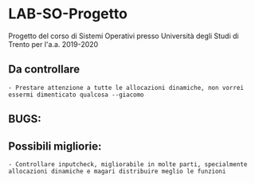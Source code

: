 # LAB-SO-Progetto
Progetto del corso di Sistemi Operativi presso Università degli Studi di Trento per l'a.a. 2019-2020

## Da controllare
	- Prestare attenzione a tutte le allocazioni dinamiche, non vorrei essermi dimenticato qualcosa --giacomo
## BUGS:

## Possibili migliorie:
	- Controllare inputcheck, migliorabile in molte parti, specialmente allocazioni dinamiche e magari distribuire meglio le funzioni
